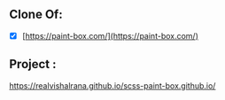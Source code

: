 ## Clone Of:

- [x] [https://paint-box.com/](https://paint-box.com/)

## Project :

https://realvishalrana.github.io/scss-paint-box.github.io/